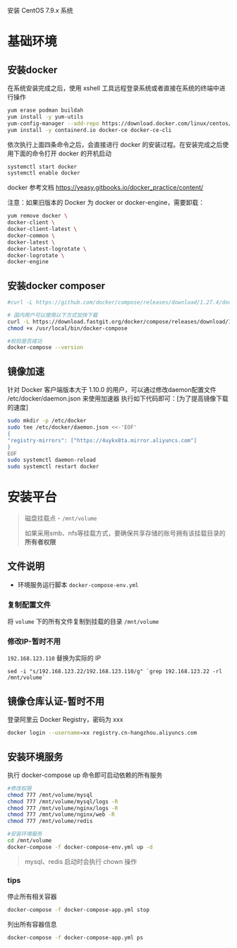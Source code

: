安装 CentOS 7.9.x 系统

# 基础环境

## 安装docker
在系统安装完成之后，使用 xshell 工具远程登录系统或者直接在系统的终端中进行操作
```bash
yum erase podman buildah
yum install -y yum-utils
yum-config-manager --add-repo https://download.docker.com/linux/centos/docker-ce.repo
yum install -y containerd.io docker-ce docker-ce-cli
```

依次执行上面四条命令之后，会直接进行 docker 的安装过程。在安装完成之后使用下面的命令打开 docker 的开机启动

```bash
systemctl start docker
systemctl enable docker
```


docker 参考文档 https://yeasy.gitbooks.io/docker_practice/content/



注意：如果旧版本的 Docker 为 docker or docker-engine，需要卸载：

```bash
yum remove docker \
docker-client \
docker-client-latest \
docker-common \
docker-latest \
docker-latest-logrotate \
docker-logrotate \
docker-engine
```



## 安装docker composer 

```bash
#curl -L https://github.com/docker/compose/releases/download/1.27.4/docker-compose-`uname -s`-`uname -m` > /usr/local/bin/docker-compose

# 国内用户可以使用以下方式加快下载
curl -L https://download.fastgit.org/docker/compose/releases/download/1.27.4/docker-compose-`uname -s`-`uname -m` > /usr/local/bin/docker-compose
chmod +x /usr/local/bin/docker-compose

#校验是否成功
docker-compose --version
```



## 镜像加速

针对 Docker 客户端版本大于 1.10.0 的用户，可以通过修改daemon配置文件 /etc/docker/daemon.json 来使用加速器
执行如下代码即可：[为了提高镜像下载的速度]

```bash
sudo mkdir -p /etc/docker
sudo tee /etc/docker/daemon.json <<-'EOF'
{
"registry-mirrors": ["https://4uykx8ta.mirror.aliyuncs.com"]
}
EOF
sudo systemctl daemon-reload
sudo systemctl restart docker
```


# 安装平台

> 磁盘挂载点 - `/mnt/volume`
>
> 如果采用smb、nfs等挂载方式，要确保共享存储的账号拥有该挂载目录的**所有者权限**

## 文件说明

- 环境服务运行脚本 `docker-compose-env.yml`



### 复制配置文件

将 `volume` 下的所有文件复制到挂载的目录 `/mnt/volume`



### 修改IP-暂时不用

`192.168.123.110` 替换为实际的 IP

```
sed -i "s/192.168.123.22/192.168.123.110/g" `grep 192.168.123.22 -rl /mnt/volume`
```



## 镜像仓库认证-暂时不用

登录阿里云 Docker Registry，密码为 xxx

```bash
docker login --username=xx registry.cn-hangzhou.aliyuncs.com
```



## 安装环境服务

执行 docker-compose up 命令即可启动依赖的所有服务

```bash
#修改权限
chmod 777 /mnt/volume/mysql
chmod 777 /mnt/volume/mysql/logs -R
chmod 777 /mnt/volume/nginx/logs -R
chmod 777 /mnt/volume/nginx/web -R
chmod 777 /mnt/volume/redis

#安装环境服务
cd /mnt/volume
docker-compose -f docker-compose-env.yml up -d
```

> mysql、redis 启动时会执行 chown 操作


### **tips**

停止所有相关容器

```bash
docker-compose -f docker-compose-app.yml stop
```

列出所有容器信息

```bash
docker-compose -f docker-compose-app.yml ps
```

